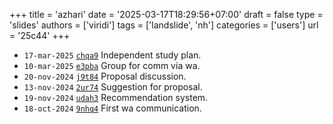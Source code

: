 +++
title = 'azhari'
date = '2025-03-17T18:29:56+07:00'
draft = false
type = 'slides'
authors = ['viridi']
tags = ['landslide', 'nh']
categories = ['users']
url = '25c44'
+++

+ `17-mar-2025` [`chqa9`](https://osf.io/chqa9) Independent study plan.
+ `10-mar-2025` [`e3pba`](https://osf.io/e3pba) Group for comm via wa.
+ `20-nov-2024` [`j9t84`](https://osf.io/j9t84) Proposal discussion.
+ `13-nov-2024` [`2ur74`](https://osf.io/2ur74) Suggestion for proposal.
+ `19-nov-2024` [`udah3`](https://osf.io/udah3) Recommendation system.
+ `18-oct-2024` [`9nhq4`](https://osf.io/9nhq4) First wa communication.
